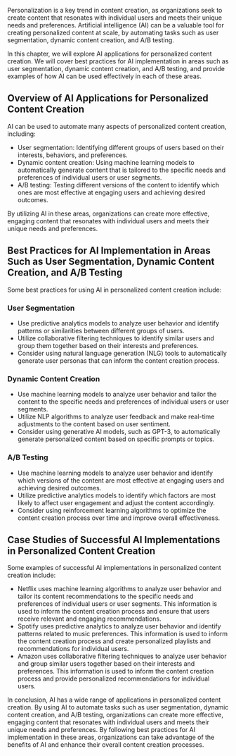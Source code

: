 

Personalization is a key trend in content creation, as organizations seek to create content that resonates with individual users and meets their unique needs and preferences. Artificial intelligence (AI) can be a valuable tool for creating personalized content at scale, by automating tasks such as user segmentation, dynamic content creation, and A/B testing.

In this chapter, we will explore AI applications for personalized content creation. We will cover best practices for AI implementation in areas such as user segmentation, dynamic content creation, and A/B testing, and provide examples of how AI can be used effectively in each of these areas.

Overview of AI Applications for Personalized Content Creation
-------------------------------------------------------------

AI can be used to automate many aspects of personalized content creation, including:

* User segmentation: Identifying different groups of users based on their interests, behaviors, and preferences.
* Dynamic content creation: Using machine learning models to automatically generate content that is tailored to the specific needs and preferences of individual users or user segments.
* A/B testing: Testing different versions of the content to identify which ones are most effective at engaging users and achieving desired outcomes.

By utilizing AI in these areas, organizations can create more effective, engaging content that resonates with individual users and meets their unique needs and preferences.

Best Practices for AI Implementation in Areas Such as User Segmentation, Dynamic Content Creation, and A/B Testing
------------------------------------------------------------------------------------------------------------------

Some best practices for using AI in personalized content creation include:

### User Segmentation

* Use predictive analytics models to analyze user behavior and identify patterns or similarities between different groups of users.
* Utilize collaborative filtering techniques to identify similar users and group them together based on their interests and preferences.
* Consider using natural language generation (NLG) tools to automatically generate user personas that can inform the content creation process.

### Dynamic Content Creation

* Use machine learning models to analyze user behavior and tailor the content to the specific needs and preferences of individual users or user segments.
* Utilize NLP algorithms to analyze user feedback and make real-time adjustments to the content based on user sentiment.
* Consider using generative AI models, such as GPT-3, to automatically generate personalized content based on specific prompts or topics.

### A/B Testing

* Use machine learning models to analyze user behavior and identify which versions of the content are most effective at engaging users and achieving desired outcomes.
* Utilize predictive analytics models to identify which factors are most likely to affect user engagement and adjust the content accordingly.
* Consider using reinforcement learning algorithms to optimize the content creation process over time and improve overall effectiveness.

Case Studies of Successful AI Implementations in Personalized Content Creation
------------------------------------------------------------------------------

Some examples of successful AI implementations in personalized content creation include:

* Netflix uses machine learning algorithms to analyze user behavior and tailor its content recommendations to the specific needs and preferences of individual users or user segments. This information is used to inform the content creation process and ensure that users receive relevant and engaging recommendations.
* Spotify uses predictive analytics to analyze user behavior and identify patterns related to music preferences. This information is used to inform the content creation process and create personalized playlists and recommendations for individual users.
* Amazon uses collaborative filtering techniques to analyze user behavior and group similar users together based on their interests and preferences. This information is used to inform the content creation process and provide personalized recommendations for individual users.

In conclusion, AI has a wide range of applications in personalized content creation. By using AI to automate tasks such as user segmentation, dynamic content creation, and A/B testing, organizations can create more effective, engaging content that resonates with individual users and meets their unique needs and preferences. By following best practices for AI implementation in these areas, organizations can take advantage of the benefits of AI and enhance their overall content creation processes.

